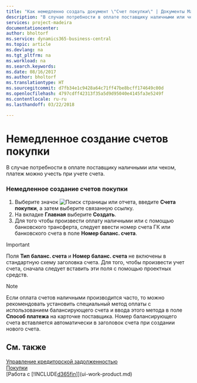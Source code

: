 ```yaml
---
title: "Как немедленно создать документ \"Счет покупки\" | Документы Майкрософт"
description: "В случае потребности в оплате поставщику наличными или чеком, необходимый учет можно производить при учете самого счета."
services: project-madeira
documentationcenter: 
author: bholtorf
ms.service: dynamics365-business-central
ms.topic: article
ms.devlang: na
ms.tgt_pltfrm: na
ms.workload: na
ms.search.keywords: 
ms.date: 08/16/2017
ms.author: bholtorf
ms.translationtype: HT
ms.sourcegitcommit: d7fb34e1c9428a64c71ff47be8bcff174649c00d
ms.openlocfilehash: 4797cdff42313f35a5d9d95040e4145fa3e5249f
ms.contentlocale: ru-ru
ms.lasthandoff: 03/22/2018

---
```

# <a name="settle-purchase-invoices-promptly"></a>Немедленное создание счетов покупки
В случае потребности в оплате поставщику наличными или чеком, платеж можно учесть при учете счета.  
  
### <a name="to-settle-purchase-invoices-promptly"></a>Немедленное создание счетов покупки  
1. Выберите значок ![Поиск страницы или отчета](media/ui-search/search_small.png "Значок поиска страницы или отчета"), введите **Счета покупки**, а затем выберите связанную ссылку.  
2. На вкладке **Главная** выберите **Создать**.  
3.  Для того чтобы произвести оплату наличными или с помощью банковского трансферта, следует ввести номер счета ГК или банковского счета в поле **Номер баланс. счета**.  
  
> [!IMPORTANT]  
>  Поля **Тип баланс. счета** и **Номер баланс. счета** не включены в стандартную схему заголовка счета. Для того, чтобы произвести учет счета, сначала следует вставить эти поля с помощью проектных средств.  
  
> [!NOTE]  
>  Если оплата счетов наличными производится часто, то можно рекомендовать установить специальный метод оплаты с использованием балансирующего счета и ввода этого метода в поле **Способ платежа** на карточке поставщика. Номер балансирующего счета вставляется автоматически в заголовок счета при создании нового счета.  
  
## <a name="see-also"></a>См. также  
[Управление кредиторской задолженностью](payables-manage-payables.md)  
[Покупки](purchasing-manage-purchasing.md)  
[Работа с [!INCLUDE[d365fin](includes/d365fin_md.md)]](ui-work-product.md)
